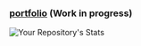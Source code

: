 <!--[![jaeskim's 42 stats](https://badge42.herokuapp.com/api/stats/alemarch?darkmode=true)](https://github.com/JaeSeoKim/badge42)-->
### [portfolio](https://antoinelemarchand.xyz) (Work in progress)
![Your Repository's Stats](https://github-readme-stats.vercel.app/api/top-langs/?username=AntoineLemarchand&theme=blue-green)
